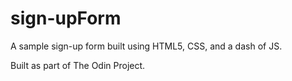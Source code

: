 # sign-upForm

A sample sign-up form built using HTML5, CSS, and a dash of JS.

Built as part of The Odin Project.


